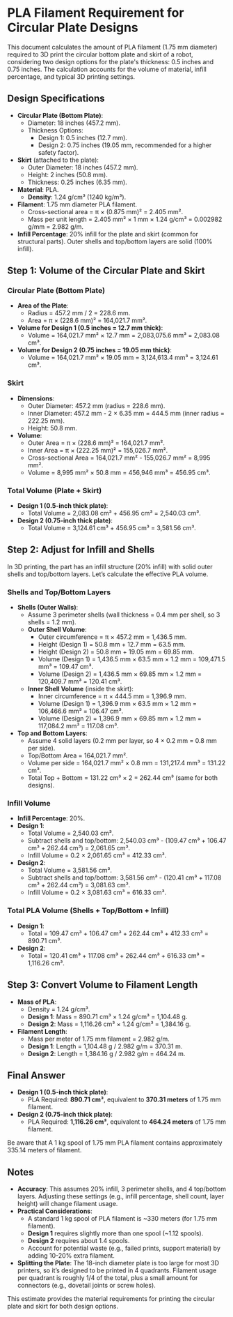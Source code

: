 # PLA Filament Requirement for Circular Plate Designs

This document calculates the amount of PLA filament (1.75 mm diameter) required to 3D print the circular bottom plate and skirt of a robot, considering two design options for the plate's thickness: 0.5 inches and 0.75 inches. The calculation accounts for the volume of material, infill percentage, and typical 3D printing settings.

## Design Specifications

- **Circular Plate (Bottom Plate)**:
  - Diameter: 18 inches (457.2 mm).
  - Thickness Options:
    - Design 1: 0.5 inches (12.7 mm).
    - Design 2: 0.75 inches (19.05 mm, recommended for a higher safety factor).
- **Skirt** (attached to the plate):
  - Outer Diameter: 18 inches (457.2 mm).
  - Height: 2 inches (50.8 mm).
  - Thickness: 0.25 inches (6.35 mm).
- **Material**: PLA.
  - **Density**: 1.24 g/cm³ (1240 kg/m³).
- **Filament**: 1.75 mm diameter PLA filament.
  - Cross-sectional area = π × (0.875 mm)² = 2.405 mm².
  - Mass per unit length = 2.405 mm² × 1 mm × 1.24 g/cm³ = 0.002982 g/mm = 2.982 g/m.
- **Infill Percentage**: 20% infill for the plate and skirt (common for structural parts). Outer shells and top/bottom layers are solid (100% infill).

## Step 1: Volume of the Circular Plate and Skirt

### Circular Plate (Bottom Plate)

- **Area of the Plate**:
  - Radius = 457.2 mm / 2 = 228.6 mm.
  - Area = π × (228.6 mm)² = 164,021.7 mm².
- **Volume for Design 1 (0.5 inches = 12.7 mm thick)**:
  - Volume = 164,021.7 mm² × 12.7 mm = 2,083,075.6 mm³ = 2,083.08 cm³.
- **Volume for Design 2 (0.75 inches = 19.05 mm thick)**:
  - Volume = 164,021.7 mm² × 19.05 mm = 3,124,613.4 mm³ = 3,124.61 cm³.

### Skirt

- **Dimensions**:
  - Outer Diameter: 457.2 mm (radius = 228.6 mm).
  - Inner Diameter: 457.2 mm - 2 × 6.35 mm = 444.5 mm (inner radius = 222.25 mm).
  - Height: 50.8 mm.
- **Volume**:
  - Outer Area = π × (228.6 mm)² = 164,021.7 mm².
  - Inner Area = π × (222.25 mm)² = 155,026.7 mm².
  - Cross-sectional Area = 164,021.7 mm² - 155,026.7 mm² = 8,995 mm².
  - Volume = 8,995 mm² × 50.8 mm = 456,946 mm³ = 456.95 cm³.

### Total Volume (Plate + Skirt)

- **Design 1 (0.5-inch thick plate)**:
  - Total Volume = 2,083.08 cm³ + 456.95 cm³ = 2,540.03 cm³.
- **Design 2 (0.75-inch thick plate)**:
  - Total Volume = 3,124.61 cm³ + 456.95 cm³ = 3,581.56 cm³.

## Step 2: Adjust for Infill and Shells

In 3D printing, the part has an infill structure (20% infill) with solid outer shells and top/bottom layers. Let’s calculate the effective PLA volume.

### Shells and Top/Bottom Layers

- **Shells (Outer Walls)**:
  - Assume 3 perimeter shells (wall thickness = 0.4 mm per shell, so 3 shells = 1.2 mm).
  - **Outer Shell Volume**:
    - Outer circumference = π × 457.2 mm = 1,436.5 mm.
    - Height (Design 1) = 50.8 mm + 12.7 mm = 63.5 mm.
    - Height (Design 2) = 50.8 mm + 19.05 mm = 69.85 mm.
    - Volume (Design 1) = 1,436.5 mm × 63.5 mm × 1.2 mm = 109,471.5 mm³ = 109.47 cm³.
    - Volume (Design 2) = 1,436.5 mm × 69.85 mm × 1.2 mm = 120,409.7 mm³ = 120.41 cm³.
  - **Inner Shell Volume** (inside the skirt):
    - Inner circumference = π × 444.5 mm = 1,396.9 mm.
    - Volume (Design 1) = 1,396.9 mm × 63.5 mm × 1.2 mm = 106,466.6 mm³ = 106.47 cm³.
    - Volume (Design 2) = 1,396.9 mm × 69.85 mm × 1.2 mm = 117,084.2 mm³ = 117.08 cm³.
- **Top and Bottom Layers**:
  - Assume 4 solid layers (0.2 mm per layer, so 4 × 0.2 mm = 0.8 mm per side).
  - Top/Bottom Area = 164,021.7 mm².
  - Volume per side = 164,021.7 mm² × 0.8 mm = 131,217.4 mm³ = 131.22 cm³.
  - Total Top + Bottom = 131.22 cm³ × 2 = 262.44 cm³ (same for both designs).

### Infill Volume

- **Infill Percentage**: 20%.
- **Design 1**:
  - Total Volume = 2,540.03 cm³.
  - Subtract shells and top/bottom: 2,540.03 cm³ - (109.47 cm³ + 106.47 cm³ + 262.44 cm³) = 2,061.65 cm³.
  - Infill Volume = 0.2 × 2,061.65 cm³ = 412.33 cm³.
- **Design 2**:
  - Total Volume = 3,581.56 cm³.
  - Subtract shells and top/bottom: 3,581.56 cm³ - (120.41 cm³ + 117.08 cm³ + 262.44 cm³) = 3,081.63 cm³.
  - Infill Volume = 0.2 × 3,081.63 cm³ = 616.33 cm³.

### Total PLA Volume (Shells + Top/Bottom + Infill)

- **Design 1**:
  - Total = 109.47 cm³ + 106.47 cm³ + 262.44 cm³ + 412.33 cm³ = 890.71 cm³.
- **Design 2**:
  - Total = 120.41 cm³ + 117.08 cm³ + 262.44 cm³ + 616.33 cm³ = 1,116.26 cm³.

## Step 3: Convert Volume to Filament Length

- **Mass of PLA**:
  - Density = 1.24 g/cm³.
  - **Design 1**: Mass = 890.71 cm³ × 1.24 g/cm³ = 1,104.48 g.
  - **Design 2**: Mass = 1,116.26 cm³ × 1.24 g/cm³ = 1,384.16 g.
- **Filament Length**:
  - Mass per meter of 1.75 mm filament = 2.982 g/m.
  - **Design 1**: Length = 1,104.48 g / 2.982 g/m = 370.31 m.
  - **Design 2**: Length = 1,384.16 g / 2.982 g/m = 464.24 m.

## Final Answer

- **Design 1 (0.5-inch thick plate)**:
  - PLA Required: **890.71 cm³**, equivalent to **370.31 meters** of 1.75 mm filament.
- **Design 2 (0.75-inch thick plate)**:
  - PLA Required: **1,116.26 cm³**, equivalent to **464.24 meters** of 1.75 mm filament.

Be aware that A 1 kg spool of 1.75 mm PLA filament contains approximately 335.14 meters of filament.

## Notes

- **Accuracy**: This assumes 20% infill, 3 perimeter shells, and 4 top/bottom layers. Adjusting these settings (e.g., infill percentage, shell count, layer height) will change filament usage.
- **Practical Considerations**:
  - A standard 1 kg spool of PLA filament is ~330 meters (for 1.75 mm filament).
  - **Design 1** requires slightly more than one spool (~1.12 spools).
  - **Design 2** requires about 1.4 spools.
  - Account for potential waste (e.g., failed prints, support material) by adding 10-20% extra filament.
- **Splitting the Plate**: The 18-inch diameter plate is too large for most 3D printers, so it’s designed to be printed in 4 quadrants. Filament usage per quadrant is roughly 1/4 of the total, plus a small amount for connectors (e.g., dovetail joints or screw holes).

This estimate provides the material requirements for printing the circular plate and skirt for both design options.